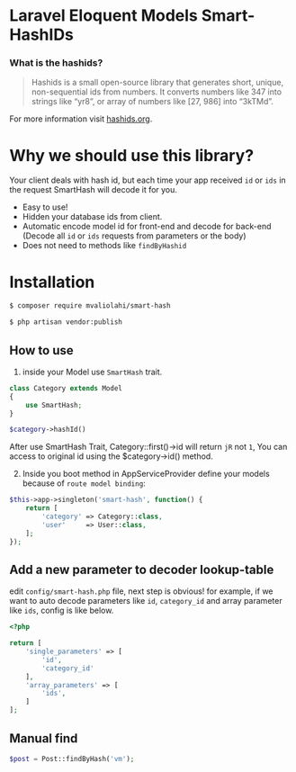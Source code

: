 # Laravel Eloquent Models Smart-HashIDs


### What is the hashids? 

> Hashids is a small open-source library that generates short, unique, non-sequential ids from numbers.
    It converts numbers like 347 into strings like “yr8”, or array of numbers like [27, 986] into “3kTMd”.
    
For more information visit [hashids.org](https://hashids.org/).

# Why we should use this library?
Your client deals with hash id, but each time your app received `id` or `ids` in the request SmartHash will decode it for you.

- Easy to use!
- Hidden your database ids from client.
- Automatic encode model id for front-end and decode for back-end (Decode all `id` or `ids` requests from parameters or the body)
- Does not need to methods like `findByHashid`


# Installation

```bash
$ composer require mvaliolahi/smart-hash

$ php artisan vendor:publish
```

## How to use

1. inside your Model use `SmartHash` trait.

```php
class Category extends Model
{
    use SmartHash;
}

$category->hashId()
```

After use SmartHash Trait, Category::first()->id will return `jR` not `1`, You can access to original id using the $category->id() method.

2. Inside you boot method in AppServiceProvider define your models because of `route model binding`: 

```php
$this->app->singleton('smart-hash', function() {
    return [
        'category' => Category::class,
        'user'     => User::class,
    ];
});
```


## Add a new parameter to decoder lookup-table
edit `config/smart-hash.php` file, next step is obvious!
for example, if we want to auto decode parameters like `id`, `category_id` and array parameter like `ids`, config is like below.

```php
<?php

return [
    'single_parameters' => [
        'id', 
        'category_id'
    ],
    'array_parameters' => [
        'ids',
    ]
];
```

## Manual find

```php
$post = Post::findByHash('vm');
```